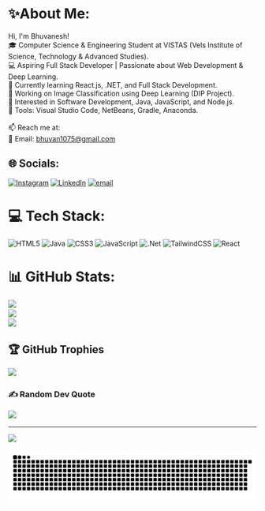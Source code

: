 # ✨About Me:
 Hi, I'm Bhuvanesh!<br>🎓 Computer Science & Engineering Student at VISTAS (Vels Institute of Science, Technology & Advanced Studies).<br>💻 Aspiring Full Stack Developer | Passionate about Web Development & Deep Learning.<br>🚀 Currently learning React.js, .NET, and Full Stack Development.<br>🤖 Working on Image Classification using Deep Learning (DIP Project).<br>📌 Interested in Software Development, Java, JavaScript, and Node.js.<br>🔧 Tools: Visual Studio Code, NetBeans, Gradle, Anaconda.<br><br>📫 Reach me at:<br>📧 Email: bhuvan1075@gmail.com


## 🌐 Socials:
[![Instagram](https://img.shields.io/badge/Instagram-%23E4405F.svg?logo=Instagram&logoColor=white)](https://instagram.com/itz_bhuvan___) [![LinkedIn](https://img.shields.io/badge/LinkedIn-%230077B5.svg?logo=linkedin&logoColor=white)](https://linkedin.com/in/www.linkedin.com/in/bhuvanesh-v-4628282ab) [![email](https://img.shields.io/badge/Email-D14836?logo=gmail&logoColor=white)](mailto:bhuvan1075@gmail.com) 

# 💻 Tech Stack:
![HTML5](https://img.shields.io/badge/html5-%23E34F26.svg?style=for-the-badge&logo=html5&logoColor=white) ![Java](https://img.shields.io/badge/java-%23ED8B00.svg?style=for-the-badge&logo=openjdk&logoColor=white) ![CSS3](https://img.shields.io/badge/css3-%231572B6.svg?style=for-the-badge&logo=css3&logoColor=white) ![JavaScript](https://img.shields.io/badge/javascript-%23323330.svg?style=for-the-badge&logo=javascript&logoColor=%23F7DF1E) ![.Net](https://img.shields.io/badge/.NET-5C2D91?style=for-the-badge&logo=.net&logoColor=white) ![TailwindCSS](https://img.shields.io/badge/tailwindcss-%2338B2AC.svg?style=for-the-badge&logo=tailwind-css&logoColor=white) ![React](https://img.shields.io/badge/react-%2320232a.svg?style=for-the-badge&logo=react&logoColor=%2361DAFB)
# 📊 GitHub Stats:
![](https://github-readme-stats.vercel.app/api?username=Bhuvaneshpree&theme=dark&hide_border=false&include_all_commits=false&count_private=false)<br/>
![](https://nirzak-streak-stats.vercel.app/?user=Bhuvaneshpree&theme=dark&hide_border=false)<br/>
![](https://github-readme-stats.vercel.app/api/top-langs/?username=Bhuvaneshpree&theme=dark&hide_border=false&include_all_commits=false&count_private=false&layout=compact)

## 🏆 GitHub Trophies
![](https://github-profile-trophy.vercel.app/?username=Bhuvaneshpree&theme=radical&no-frame=false&no-bg=false&margin-w=4)

### ✍️ Random Dev Quote
![](https://quotes-github-readme.vercel.app/api?type=horizontal&theme=radical)

---
[![](https://visitcount.itsvg.in/api?id=Bhuvaneshpree&icon=0&color=0)](https://visitcount.itsvg.in)

<picture>
  <source media="(prefers-color-scheme: dark)" srcset="https://raw.githubusercontent.com/Bhuvaneshpree/Bhuvaneshpree/output/github-snake-dark.svg">
  <source media="(prefers-color-scheme: light)" srcset="https://raw.githubusercontent.com/Bhuvaneshpree/Bhuvaneshpree/output/github-snake.svg">
  <img alt="github-snake" src="https://raw.githubusercontent.com/Bhuvaneshpree/Bhuvaneshpree/output/github-snake.svg">
</picture>

